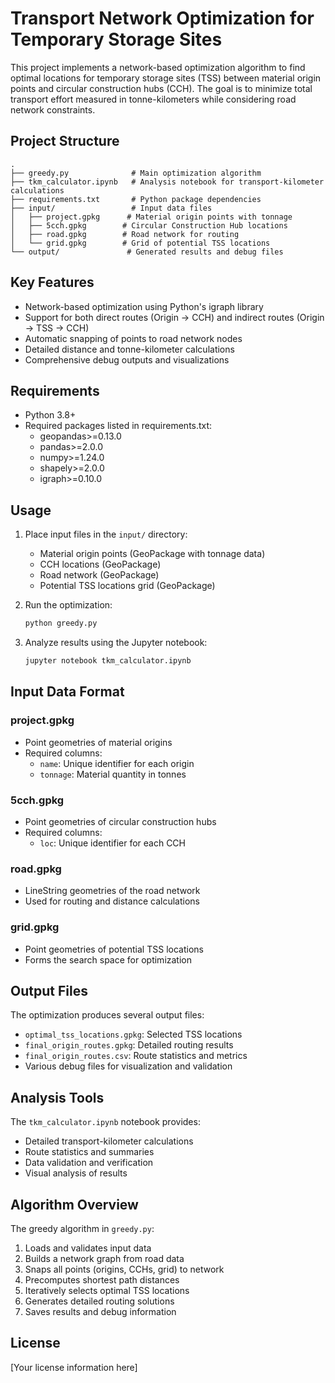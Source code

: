 # Transport Network Optimization for Temporary Storage Sites

This project implements a network-based optimization algorithm to find optimal locations for temporary storage sites (TSS) between material origin points and circular construction hubs (CCH). The goal is to minimize total transport effort measured in tonne-kilometers while considering road network constraints.

## Project Structure

```
.
├── greedy.py              # Main optimization algorithm
├── tkm_calculator.ipynb   # Analysis notebook for transport-kilometer calculations
├── requirements.txt       # Python package dependencies
├── input/                 # Input data files
│   ├── project.gpkg      # Material origin points with tonnage
│   ├── 5cch.gpkg        # Circular Construction Hub locations
│   ├── road.gpkg        # Road network for routing
│   └── grid.gpkg        # Grid of potential TSS locations
└── output/               # Generated results and debug files
```

## Key Features

- Network-based optimization using Python's igraph library
- Support for both direct routes (Origin → CCH) and indirect routes (Origin → TSS → CCH)
- Automatic snapping of points to road network nodes
- Detailed distance and tonne-kilometer calculations
- Comprehensive debug outputs and visualizations

## Requirements

- Python 3.8+
- Required packages listed in requirements.txt:
  - geopandas>=0.13.0
  - pandas>=2.0.0
  - numpy>=1.24.0
  - shapely>=2.0.0
  - igraph>=0.10.0

## Usage

1. Place input files in the `input/` directory:
   - Material origin points (GeoPackage with tonnage data)
   - CCH locations (GeoPackage)
   - Road network (GeoPackage)
   - Potential TSS locations grid (GeoPackage)

2. Run the optimization:
   ```bash
   python greedy.py
   ```

3. Analyze results using the Jupyter notebook:
   ```bash
   jupyter notebook tkm_calculator.ipynb
   ```

## Input Data Format

### project.gpkg
- Point geometries of material origins
- Required columns:
  - `name`: Unique identifier for each origin
  - `tonnage`: Material quantity in tonnes

### 5cch.gpkg
- Point geometries of circular construction hubs
- Required columns:
  - `loc`: Unique identifier for each CCH

### road.gpkg
- LineString geometries of the road network
- Used for routing and distance calculations

### grid.gpkg
- Point geometries of potential TSS locations
- Forms the search space for optimization

## Output Files

The optimization produces several output files:
- `optimal_tss_locations.gpkg`: Selected TSS locations
- `final_origin_routes.gpkg`: Detailed routing results
- `final_origin_routes.csv`: Route statistics and metrics
- Various debug files for visualization and validation

## Analysis Tools

The `tkm_calculator.ipynb` notebook provides:
- Detailed transport-kilometer calculations
- Route statistics and summaries
- Data validation and verification
- Visual analysis of results

## Algorithm Overview

The greedy algorithm in `greedy.py`:
1. Loads and validates input data
2. Builds a network graph from road data
3. Snaps all points (origins, CCHs, grid) to network
4. Precomputes shortest path distances
5. Iteratively selects optimal TSS locations
6. Generates detailed routing solutions
7. Saves results and debug information

## License

[Your license information here]
